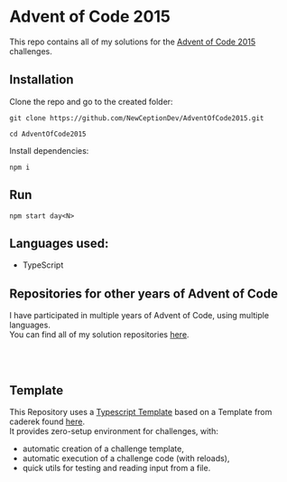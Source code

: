 # Advent of Code 2015

This repo contains all of my solutions for the [Advent of Code 2015](https://adventofcode.com/2015) challenges.

## Installation

Clone the repo and go to the created folder:

```
git clone https://github.com/NewCeptionDev/AdventOfCode2015.git
```

```
cd AdventOfCode2015
```

Install dependencies:

```
npm i
```


## Run

```
npm start day<N>
```


## Languages used:

- TypeScript

## Repositories for other years of Advent of Code
I have participated in multiple years of Advent of Code, using multiple languages.<br>
You can find all of my solution repositories [here](https://github.com/NewCeptionDev?tab=repositories&q=AdventOfCode&type=&language=&sort=).

<br>
<br>

## Template

This Repository uses a [Typescript Template](https://github.com/NewCeptionDev/AdventOfCodeTemplate-for-TS) based on a Template from caderek found [here](https://github.com/caderek/aoc-starter-ts). <br>
It provides zero-setup environment for challenges, with:

- automatic creation of a challenge template,
- automatic execution of a challenge code (with reloads),
- quick utils for testing and reading input from a file.
